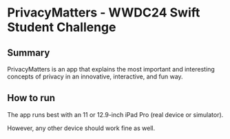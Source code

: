 # PrivacyMatters - WWDC24 Swift Student Challenge

## Summary

PrivacyMatters is an app that explains the most important and interesting concepts of privacy in an innovative, interactive, and fun way.

## How to run

The app runs best with an 11 or 12.9-inch iPad Pro (real device or simulator). 

However, any other device should work fine as well.
